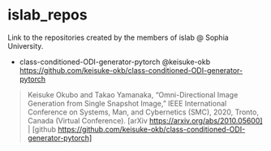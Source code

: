 # islab_repos
Link to the repositories created by the members of islab @ Sophia University.

- class-conditioned-ODI-generator-pytorch @keisuke-okb  
https://github.com/keisuke-okb/class-conditioned-ODI-generator-pytorch
> Keisuke Okubo and Takao Yamanaka, “Omni-Directional Image Generation from Single Snapshot Image,” IEEE International Conference on Systems, Man, and Cybernetics (SMC), 2020, Tronto, Canada (Virtual Conference). [arXiv https://arxiv.org/abs/2010.05600] | [github https://github.com/keisuke-okb/class-conditioned-ODI-generator-pytorch]

